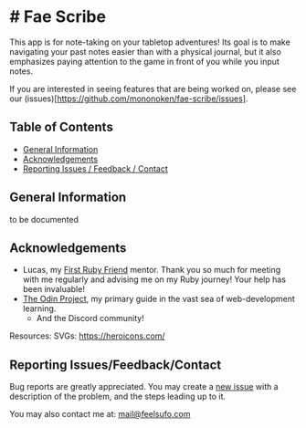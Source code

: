 # # Fae Scribe

<!-- ![A screenshot showing a preview of the project.](screenshot.png "Project Preview") -->

This app is for note-taking on your tabletop adventures! Its goal is to make navigating your past notes easier than with a physical journal, but it also emphasizes paying attention to the game in front of you while you input notes.

If you are interested in seeing features that are being worked on, please see our (issues)[https://github.com/mononoken/fae-scribe/issues].

<!-- [Click here to see a live-preview hosted on Github).](https://mononoken.github.io/<project_link>/) -->

## Table of Contents

<!-- - Install(#install) -->

- [General Information](#general-information)
- [Acknowledgements](#acknowledgements)
- [Reporting Issues / Feedback / Contact](#reporting-issuesfeedbackcontact)

<!-- ## Install -->
<!---->
<!-- Include dependencies and how to install and run the program on a local machine. -->

## General Information

to be documented

## Acknowledgements

- Lucas, my [First Ruby Friend](https://firstrubyfriend.org) mentor. Thank you so much for meeting with me regularly and advising me on my Ruby journey! Your help has been invaluable!
- [The Odin Project](https://www.theodinproject.com), my primary guide in the vast sea of web-development learning.
  - And the Discord community!

Resources:
SVGs: https://heroicons.com/

## Reporting Issues/Feedback/Contact

Bug reports are greatly appreciated. You may create a [new issue](https://github.com/mononoken/fae-scribe/issues/new) with a description of the problem, and the steps leading up to it.

You may also contact me at: mail@feelsufo.com
